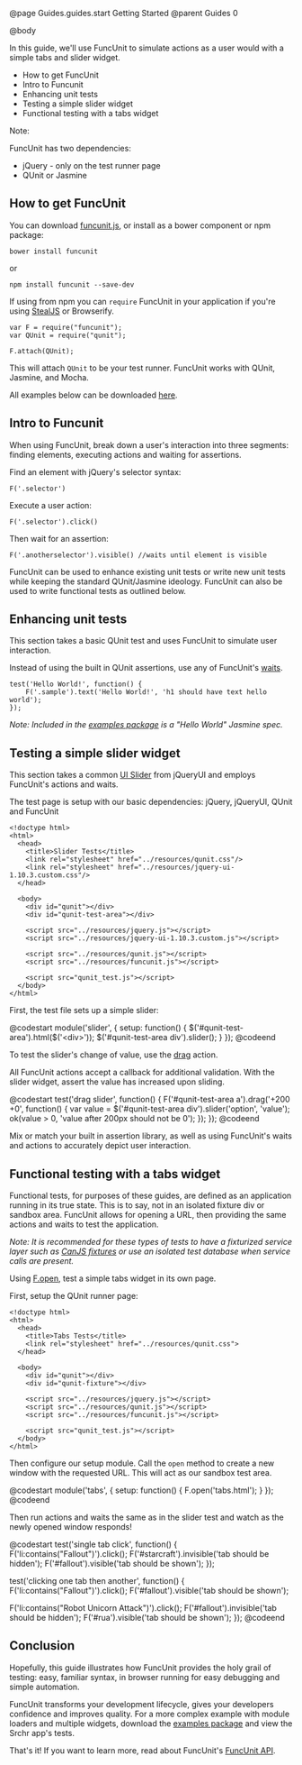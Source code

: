 @page Guides.guides.start Getting Started
@parent Guides 0

@body

In this guide, we'll use FuncUnit to simulate actions as a user would with a simple tabs and slider widget.

* How to get FuncUnit
* Intro to Funcunit
* Enhancing unit tests
* Testing a simple slider widget
* Functional testing with a tabs widget

Note:

FuncUnit has two dependencies:

* jQuery - only on the test runner page
* QUnit or Jasmine

## How to get FuncUnit

You can download [funcunit.js](/dist/latest/funcunit.js), or install as a bower component or npm package:

    bower install funcunit

or

    npm install funcunit --save-dev

If using from npm you can `require` FuncUnit in your application if you're using [StealJS](https://stealjs.com/) or Browserify.

    var F = require("funcunit");
    var QUnit = require("qunit");

    F.attach(QUnit);

This will attach `QUnit` to be your test runner. FuncUnit works with QUnit, Jasmine, and Mocha.

All examples below can be downloaded [here](/dist/examples.zip).

## Intro to Funcunit

When using FuncUnit, break down a user's interaction into three segments: finding elements, executing actions and waiting for assertions.

Find an element with jQuery's selector syntax:

    F('.selector')

Execute a user action:

    F('.selector').click()

Then wait for an assertion:

    F('.anotherselector').visible() //waits until element is visible

FuncUnit can be used to enhance existing unit tests or write new unit tests while keeping the standard QUnit/Jasmine ideology. FuncUnit can also be used to write functional tests as outlined below.

## Enhancing unit tests

This section takes a basic QUnit test and uses FuncUnit to simulate user interaction.

Instead of using the built in QUnit assertions, use any of FuncUnit's [waits](/guides/funcunit.waits.html).

    test('Hello World!', function() {
        F('.sample').text('Hello World!', 'h1 should have text hello world');
    });

_Note: Included in the [examples package](/dist/examples.zip) is a "Hello World" Jasmine spec._

## Testing a simple slider widget

This section takes a common [UI Slider](http://api.jqueryui.com/slider) from jQueryUI and employs FuncUnit's actions and waits.

The test page is setup with our basic dependencies: jQuery, jQueryUI, QUnit and FuncUnit

    <!doctype html>
    <html>
      <head>
        <title>Slider Tests</title>
        <link rel="stylesheet" href="../resources/qunit.css"/>
        <link rel="stylesheet" href="../resources/jquery-ui-1.10.3.custom.css"/>
      </head>

      <body>
        <div id="qunit"></div>
        <div id="qunit-test-area"></div>

        <script src="../resources/jquery.js"></script>
        <script src="../resources/jquery-ui-1.10.3.custom.js"></script>

        <script src="../resources/qunit.js"></script>
        <script src="../resources/funcunit.js"></script>

        <script src="qunit_test.js"></script>
      </body>
    </html>

First, the test file sets up a simple slider:

@codestart
module('slider', {
  setup: function() {
    $('#qunit-test-area').html($('&lt;div>'));
    $('#qunit-test-area div').slider();
  }
});
@codeend

To test the slider's change of value, use the [drag](/docs/FuncUnit.prototype.drag.html) action.

All FuncUnit actions accept a callback for additional validation. With the slider widget, assert the value has increased upon sliding.

@codestart
test('drag slider', function() {
  F('#qunit-test-area a').drag('+200 +0', function() {
    var value = $('#qunit-test-area div').slider('option', 'value');
    ok(value > 0, 'value after 200px should not be 0');
  });
});
@codeend

Mix or match your built in assertion library, as well as using FuncUnit's waits and actions to accurately depict user interaction.

## Functional testing with a tabs widget

Functional tests, for purposes of these guides, are defined as an application running in its true state. This is to say, not in an isolated fixture div or sandbox area. FuncUnit allows for opening a URL, then providing the same actions and waits to test the application.

_Note: It is recommended for these types of tests to have a fixturized service layer such as [CanJS fixtures](https://canjs.com/docs/can.fixture.html) or use an isolated test database when service calls are present._

Using [F.open](/docs/FuncUnit.open.html), test a simple tabs widget in its own page.

First, setup the QUnit runner page:

    <!doctype html>
    <html>
      <head>
        <title>Tabs Tests</title>
        <link rel="stylesheet" href="../resources/qunit.css">
      </head>

      <body>
        <div id="qunit"></div>
        <div id="qunit-fixture"></div>

        <script src="../resources/jquery.js"></script>
        <script src="../resources/qunit.js"></script>
        <script src="../resources/funcunit.js"></script>

        <script src="qunit_test.js"></script>
      </body>
    </html>

Then configure our setup module. Call the `open` method to create a new window with the requested URL. This will act as our sandbox test area.

@codestart
module('tabs', {
  setup: function() {
    F.open('tabs.html');
  }
});
@codeend

Then run actions and waits the same as in the slider test and watch as the newly opened window responds!

@codestart
test('single tab click', function() {
  F('li:contains("Fallout")').click();
  F('#starcraft').invisible('tab should be hidden');
  F('#fallout').visible('tab should be shown');
});

test('clicking one tab then another', function() {
  F('li:contains("Fallout")').click();
  F('#fallout').visible('tab should be shown');

  F('li:contains("Robot Unicorn Attack")').click();
  F('#fallout').invisible('tab should be hidden');
  F('#rua').visible('tab should be shown');
});
@codeend

## Conclusion

Hopefully, this guide illustrates how FuncUnit provides the holy grail of testing: easy, familiar syntax, in browser running for easy debugging and simple automation.

FuncUnit transforms your development lifecycle, gives your developers confidence and improves quality. For a more complex example with module loaders and multiple widgets, download the [examples package](/dist/examples.zip) and view the Srchr app's tests.

That's it! If you want to learn more, read about FuncUnit's [FuncUnit API](/docs).
